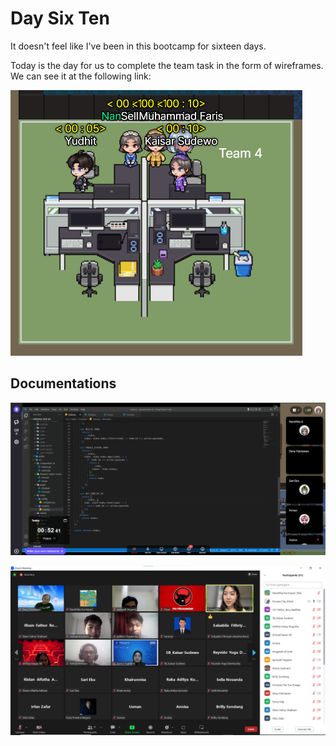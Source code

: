 # Day Six Ten
It doesn't feel like I've been in this bootcamp for sixteen days.

Today is the day for us to complete the team task in the form of wireframes. We can see it at the following link:

[![forthebadge](16.png)](https://teamsparta.notion.site/Team-4-W4-Team-Task-b435719c21e24c9cae614cfb7d1e2d31)

## Documentations

![title](team.png)

![title](zoom.png)
